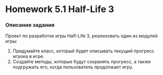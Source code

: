 # Homework 5.1 Half-Life 3
### Описание задания
Проект по разработке игры Half-Life 3, реализовать один из модулей игры:

1) Придумайте класс, который будет описывать текущий прогресс игрока в игре.
2) Создайте методы, которые будут сохранять прогресс, а также подгружать его, когда пользователь продолжает игру.

